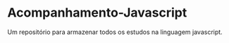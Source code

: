 # Acompanhamento-Javascript
Um repositório para armazenar todos os estudos na linguagem javascript.
